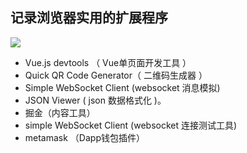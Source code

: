 ## 记录浏览器实用的扩展程序
![](https://raw.githubusercontent.com/katoto/Job-hunting/master/ProScreenShot/topBan.png)

+ Vue.js devtools （ Vue单页面开发工具 ）
+ Quick QR Code Generator（ 二维码生成器 ）
+ Simple WebSocket Client (websocket 消息模拟)
+ JSON Viewer ( json 数据格式化 )。
+ 掘金（内容工具）
+ simple WebSocket Client (websocket 连接测试工具)
+ metamask （Dapp钱包插件）

